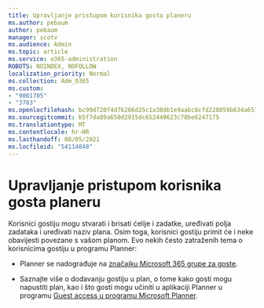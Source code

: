 ```yaml
---
title: Upravljanje pristupom korisnika gosta planeru
ms.author: pebaum
author: pebaum
manager: scotv
ms.audience: Admin
ms.topic: article
ms.service: o365-administration
ROBOTS: NOINDEX, NOFOLLOW
localization_priority: Normal
ms.collection: Adm_O365
ms.custom:
- "9001705"
- "3783"
ms.openlocfilehash: bc99d720f4d76266d25c1a38db1e9aabc8cfd228859b634a657230ac9cde2d89
ms.sourcegitcommit: b5f7da89a650d2915dc652449623c78be6247175
ms.translationtype: MT
ms.contentlocale: hr-HR
ms.lasthandoff: 08/05/2021
ms.locfileid: "54114848"
---
```

# <a name="manage-guest-user-access-to-planner"></a>Upravljanje pristupom korisnika gosta planeru

Korisnici gostiju mogu stvarati i brisati ćelije i zadatke, uređivati polja zadataka i uređivati naziv plana. Osim toga, korisnici gostiju primit će i neke obavijesti povezane s vašom planom. Evo nekih često zatraženih tema o korisnicima gostiju u programu Planner:

- Planner se nadograđuje na [značajku Microsoft 365 grupe za goste](https://support.office.com/article/Adding-guests-to-Office-365-Groups-bfc7a840-868f-4fd6-a390-f347bf51aff6). 

- Saznajte više o dodavanju gostiju u plan, o tome kako gosti mogu napustiti plan, kao i što gosti mogu učiniti u aplikaciji Planner u programu [Guest access u programu Microsoft Planner](https://support.office.com/article/Guest-access-in-Microsoft-Planner-cc5d7f96-dced-4da4-ab62-08c72d9759c6).

